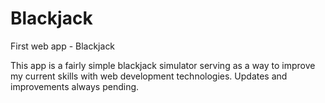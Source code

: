 # Blackjack
First web app - Blackjack

This app is a fairly simple blackjack simulator serving as a way to improve my current skills with web development technologies. Updates and improvements always pending. 
